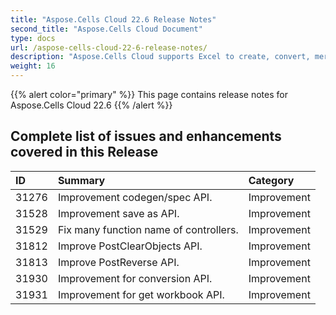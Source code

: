 ```yaml
---
title: "Aspose.Cells Cloud 22.6 Release Notes"
second_title: "Aspose.Cells Cloud Document"
type: docs
url: /aspose-cells-cloud-22-6-release-notes/
description: "Aspose.Cells Cloud supports Excel to create, convert, merge, split, protected, inner object operation, and so on."
weight: 16
---
```

{{% alert color="primary" %}} 
This page contains release notes for Aspose.Cells Cloud 22.6
{{% /alert %}} 
## **Complete list of issues and enhancements covered in this Release**
|**ID**|**Summary**|**Category**|
| :- | :- | :- |
| 31276 |Improvement codegen/spec API.|Improvement |
| 31528 |Improvement save as API.|Improvement |
| 31529 |Fix many function name of controllers.|Improvement |
| 31812 |Improve PostClearObjects API.|Improvement |
| 31813 |Improve PostReverse API.|Improvement |
| 31930 |Improvement for conversion API.|Improvement |
| 31931 |Improvement for get workbook API.|Improvement |
